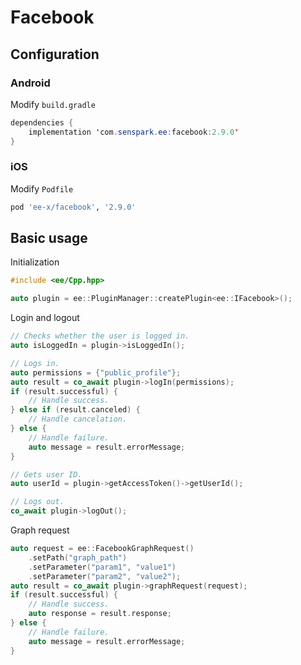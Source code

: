 # Facebook
## Configuration
### Android
Modify `build.gradle`
```java
dependencies {
    implementation 'com.senspark.ee:facebook:2.9.0'
}
```

### iOS
Modify `Podfile`
```ruby
pod 'ee-x/facebook', '2.9.0'
```

## Basic usage
Initialization
```cpp
#include <ee/Cpp.hpp>

auto plugin = ee::PluginManager::createPlugin<ee::IFacebook>();
```

Login and logout
```cpp
// Checks whether the user is logged in.
auto isLoggedIn = plugin->isLoggedIn();

// Logs in.
auto permissions = {"public_profile"};
auto result = co_await plugin->logIn(permissions);
if (result.successful) {
    // Handle success.
} else if (result.canceled) {
    // Handle cancelation.
} else {
    // Handle failure.
    auto message = result.errorMessage;
}

// Gets user ID.
auto userId = plugin->getAccessToken()->getUserId();

// Logs out.
co_await plugin->logOut();
```

Graph request
```cpp
auto request = ee::FacebookGraphRequest()
    .setPath("graph_path")
    .setParameter("param1", "value1")
    .setParameter("param2", "value2");
auto result = co_await plugin->graphRequest(request);
if (result.successful) {
    // Handle success.
    auto response = result.response;
} else {
    // Handle failure.
    auto message = result.errorMessage;
}
```